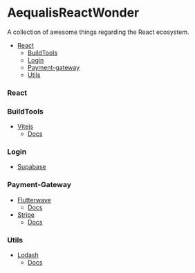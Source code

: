 # AequalisReactWonder
A collection of awesome things regarding the React ecosystem.

- [React](#react)
  - [BuildTools](#buildtools)
  - [Login](#login)
  - [Payment-gateway](#payment-gateway)
  - [Utils](#utils)

### React

### BuildTools
  - [Vitejs](https://github.com/Aequalis-lib/AequalisReactWonder/blob/main/BuildTools/vitejs.md)
    - [Docs](https://vitejs.dev/guide/#overview)

### Login
  - [Supabase]()

### Payment-Gateway
  - [Flutterwave](https://github.com/Aequalis-lib/AequalisReactWonder/blob/main/PaymentGateway/Flutterwave.md)
    - [Docs](https://github.com/Flutterwave/Flutterwave-React-v3)
  - [Stripe](https://github.com/Aequalis-lib/AequalisReactWonder/blob/main/PaymentGateway/stripe-react.md)
    - [Docs](https://stripe.com/docs/libraries?html-or-react=react)

### Utils
  - [Lodash](https://github.com/Aequalis-lib/AequalisReactWonder/blob/main/Utils/lodash.md)
    - [Docs](https://lodash.com/docs)

